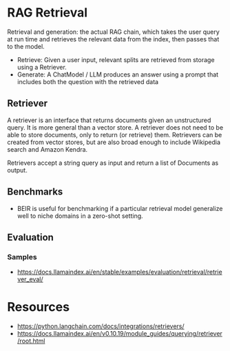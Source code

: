 # RAG Retrieval

Retrieval and generation: the actual RAG chain, which takes the user query at run time and retrieves the relevant data
from the index, then passes that to the model.

- Retrieve: Given a user input, relevant splits are retrieved from storage using a Retriever.
- Generate: A ChatModel / LLM produces an answer using a prompt that includes both the question with the retrieved data

## Retriever

A retriever is an interface that returns documents given an unstructured query. It is more general than a vector store.
A retriever does not need to be able to store documents, only to return (or retrieve) them. Retrievers can be created
from vector stores, but are also broad enough to include Wikipedia search and Amazon Kendra.

Retrievers accept a string query as input and return a list of Documents as output.

## Benchmarks

- BEIR is useful for benchmarking if a particular retrieval model generalize well to niche domains in a zero-shot
  setting.

## Evaluation

### Samples
- https://docs.llamaindex.ai/en/stable/examples/evaluation/retrieval/retriever_eval/

# Resources

- https://python.langchain.com/docs/integrations/retrievers/
- https://docs.llamaindex.ai/en/v0.10.19/module_guides/querying/retriever/root.html
